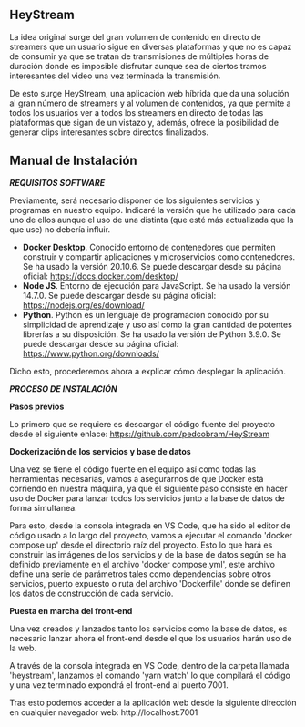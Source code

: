 ## HeyStream

La idea original surge del gran volumen de contenido en directo de streamers que
un usuario sigue en diversas plataformas y que no es capaz de consumir ya que se
tratan de transmisiones de múltiples horas de duración donde es imposible disfrutar
aunque sea de ciertos tramos interesantes del video una vez terminada la transmisión.

De esto surge HeyStream, una aplicación web híbrida que da una solución al gran
número de streamers y al volumen de contenidos, ya que permite a todos los usuarios
ver a todos los streamers en directo de todas las plataformas que sigan de un vistazo y,
además, ofrece la posibilidad de generar clips interesantes sobre directos finalizados.

## Manual de Instalación

***REQUISITOS SOFTWARE*** 

Previamente, será necesario disponer de los siguientes servicios y programas en nuestro equipo. Indicaré la versión que he utilizado para cada uno de ellos aunque el uso de una distinta (que esté más actualizada que la que use) no debería influir. 

- **Docker Desktop**. Conocido entorno de contenedores que permiten construir y compartir aplicaciones y microservicios como contenedores. Se ha usado la versión 20.10.6. Se puede descargar    desde su página oficial: https://docs.docker.com/desktop/ 
- **Node JS**. Entorno de ejecución para JavaScript. Se ha usado la versión 14.7.0. Se puede descargar desde su página oficial: https://nodejs.org/es/download/ 
 - **Python**. Python es un lenguaje de programación conocido por su simplicidad de aprendizaje y uso así como la gran cantidad de potentes librerías a su disposición. Se ha usado la versión de Python 3.9.0. Se puede descargar desde su página oficial: https://www.python.org/downloads/

Dicho esto, procederemos ahora a explicar cómo desplegar la aplicación. 

***PROCESO DE INSTALACIÓN*** 

**Pasos previos**

Lo primero que se requiere es descargar el código fuente del proyecto desde el siguiente enlace: https://github.com/pedcobram/HeyStream

**Dockerización de los servicios y base de datos**

Una vez se tiene el código fuente en el equipo así como todas las herramientas necesarias, vamos a asegurarnos de que Docker está corriendo en nuestra máquina, ya que el siguiente paso consiste en hacer uso de Docker para lanzar todos los servicios junto a la base de datos de forma simultanea. 

Para esto, desde la consola integrada en VS Code, que ha sido el editor de código usado a lo largo del proyecto, vamos a ejecutar el comando 'docker compose up' desde el directorio raíz del proyecto. Esto lo que hará es construir las imágenes de los servicios y de la base de datos según se ha definido previamente en el archivo 'docker compose.yml', este archivo define una serie de parámetros tales como dependencias sobre otros servicios, puerto expuesto o ruta del archivo 'Dockerfile' donde se definen los datos de construcción de cada servicio. 

**Puesta en marcha del front-end**

Una vez creados y lanzados tanto los servicios como la base de datos, es necesario lanzar ahora el front-end desde el que los usuarios harán uso de la web. 

A través de la consola integrada en VS Code, dentro de la carpeta llamada 'heystream', lanzamos el comando 'yarn watch' lo que compilará el código y una vez terminado expondrá el front-end al puerto 7001. 

Tras esto podemos acceder a la aplicación web desde la siguiente dirección en cualquier navegador web: http://localhost:7001
